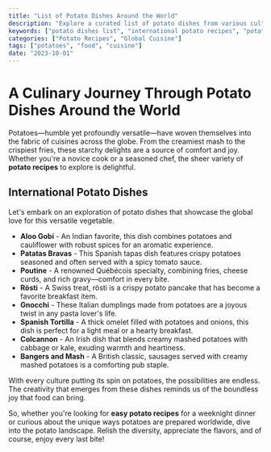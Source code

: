 ```yaml
---
title: "List of Potato Dishes Around the World"
description: "Explore a curated list of potato dishes from various cultures around the globe, highlighting unique and traditional potato recipes."
keywords: ["potato dishes list", "international potato recipes", "potato-based foods"]
categories: ["Potato Recipes", "Global Cuisine"]
tags: ["potatoes", "food", "cuisine"]
date: "2023-10-01"
---
```


# A Culinary Journey Through Potato Dishes Around the World

Potatoes—humble yet profoundly versatile—have woven themselves into the fabric of cuisines across the globe. From the creamiest mash to the crispiest fries, these starchy delights are a source of comfort and joy. Whether you're a novice cook or a seasoned chef, the sheer variety of **potato recipes** to explore is delightful.

## International Potato Dishes

Let's embark on an exploration of potato dishes that showcase the global love for this versatile vegetable. 

- **Aloo Gobi** - An Indian favorite, this dish combines potatoes and cauliflower with robust spices for an aromatic experience.  
- **Patatas Bravas** - This Spanish tapas dish features crispy potatoes seasoned and often served with a spicy tomato sauce.  
- **Poutine** - A renowned Québécois specialty, combining fries, cheese curds, and rich gravy—comfort in every bite.  
- **Rösti** - A Swiss treat, rösti is a crispy potato pancake that has become a favorite breakfast item.  
- **Gnocchi** - These Italian dumplings made from potatoes are a joyous twist in any pasta lover's life.  
- **Spanish Tortilla** - A thick omelet filled with potatoes and onions, this dish is perfect for a light meal or a hearty breakfast.  
- **Colcannon** - An Irish dish that blends creamy mashed potatoes with cabbage or kale, exuding warmth and heartiness.  
- **Bangers and Mash** - A British classic, sausages served with creamy mashed potatoes is a comforting pub staple.  

With every culture putting its spin on potatoes, the possibilities are endless. The creativity that emerges from these dishes reminds us of the boundless joy that food can bring.

So, whether you're looking for **easy potato recipes** for a weeknight dinner or curious about the unique ways potatoes are prepared worldwide, dive into the potato landscape. Relish the diversity, appreciate the flavors, and of course, enjoy every last bite!